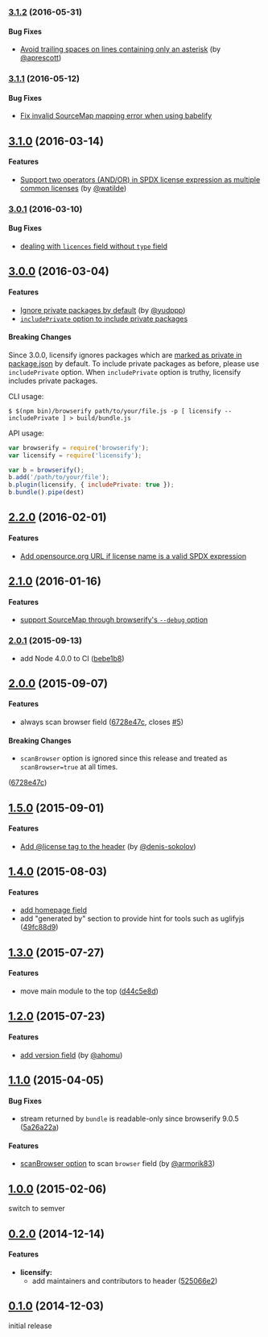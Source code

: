 ### [3.1.2](https://github.com/twada/licensify/releases/tag/v3.1.2) (2016-05-31)


#### Bug Fixes

* [Avoid trailing spaces on lines containing only an asterisk](https://github.com/twada/licensify/pull/19) (by [@aprescott](https://github.com/aprescott))


### [3.1.1](https://github.com/twada/licensify/releases/tag/v3.1.1) (2016-05-12)


#### Bug Fixes

* [Fix invalid SourceMap mapping error when using babelify](https://github.com/twada/licensify/pull/18)


## [3.1.0](https://github.com/twada/licensify/releases/tag/v3.1.0) (2016-03-14)


#### Features

* [Support two operators (AND/OR) in SPDX license expression as multiple common licenses](https://github.com/twada/licensify/pull/16) (by [@watilde](https://github.com/watilde))


### [3.0.1](https://github.com/twada/licensify/releases/tag/v3.0.1) (2016-03-10)


#### Bug Fixes

* [dealing with `licences` field without `type` field](https://github.com/twada/licensify/pull/14)


## [3.0.0](https://github.com/twada/licensify/releases/tag/v3.0.0) (2016-03-04)


#### Features

* [Ignore private packages by default](https://github.com/twada/licensify/pull/12) (by [@yudppp](https://github.com/yudppp))
* [`includePrivate` option to include private packages](https://github.com/twada/licensify/pull/13)


#### Breaking Changes

Since 3.0.0, licensify ignores packages which are [marked as private in package.json](https://docs.npmjs.com/files/package.json#private) by default. To include private packages as before, please use `includePrivate` option. When `includePrivate` option is truthy, licensify includes private packages.

CLI usage:

```
$ $(npm bin)/browserify path/to/your/file.js -p [ licensify --includePrivate ] > build/bundle.js 
```

API usage:

```javascript
var browserify = require('browserify');
var licensify = require('licensify');

var b = browserify();
b.add('/path/to/your/file');
b.plugin(licensify, { includePrivate: true });
b.bundle().pipe(dest)
```


## [2.2.0](https://github.com/twada/licensify/releases/tag/v2.2.0) (2016-02-01)


#### Features

* [Add opensource.org URL if license name is a valid SPDX expression](https://github.com/twada/licensify/pull/11)


## [2.1.0](https://github.com/twada/licensify/releases/tag/v2.1.0) (2016-01-16)


#### Features

* [support SourceMap through browserify's `--debug` option](https://github.com/twada/licensify/pull/9)


### [2.0.1](https://github.com/twada/licensify/releases/tag/v2.0.1) (2015-09-13)


* add Node 4.0.0 to CI ([bebe1b8](https://github.com/twada/licensify/commit/bebe1b8cf3e7d4c0f147e711031da7ea50cb9fe6))


## [2.0.0](https://github.com/twada/licensify/releases/tag/v2.0.0) (2015-09-07)


#### Features

* always scan browser field ([6728e47c](https://github.com/twada/licensify/commit/6728e47cf4bd3f36f005f589e3a8e7733d007140), closes [#5](https://github.com/twada/licensify/issues/5))


#### Breaking Changes

* `scanBrowser` option is ignored since this release and treated as `scanBrowser=true` at all times.

 ([6728e47c](https://github.com/twada/licensify/commit/6728e47cf4bd3f36f005f589e3a8e7733d007140))


## [1.5.0](https://github.com/twada/licensify/releases/tag/v1.5.0) (2015-09-01)


#### Features

* [Add @license tag to the header](https://github.com/twada/licensify/pull/6) (by [@denis-sokolov](https://github.com/denis-sokolov))


## [1.4.0](https://github.com/twada/licensify/releases/tag/v1.4.0) (2015-08-03)


#### Features

* [add homepage field](https://github.com/twada/licensify/pull/4)
* add "generated by" section to provide hint for tools such as uglifyjs ([49fc88d9](https://github.com/twada/licensify/commit/49fc88d9029187df55ff7a9e43e467cfa219c68c))


## [1.3.0](https://github.com/twada/licensify/releases/tag/v1.3.0) (2015-07-27)


#### Features

* move main module to the top ([d44c5e8d](https://github.com/twada/licensify/commit/d44c5e8d48d17481c6e7cc9220ddaa2c84e77339))


## [1.2.0](https://github.com/twada/licensify/releases/tag/v1.2.0) (2015-07-23)


#### Features

* [add version field](https://github.com/twada/licensify/pull/3) (by [@ahomu](https://github.com/ahomu))


## [1.1.0](https://github.com/twada/licensify/releases/tag/v1.1.0) (2015-04-05)


#### Bug Fixes

* stream returned by `bundle` is readable-only since browserify 9.0.5 ([5a26a22a](https://github.com/twada/licensify/commit/5a26a22aceddae0338d156e71cfb3c9f393b558d))


#### Features

* [scanBrowser option](https://github.com/twada/licensify/pull/1) to scan `browser` field (by [@armorik83](http://github.com/armorik83))


## [1.0.0](https://github.com/twada/licensify/releases/tag/v1.0.0) (2015-02-06)


switch to semver


## [0.2.0](https://github.com/twada/licensify/releases/tag/v0.2.0) (2014-12-14)


#### Features

* **licensify:**
  * add maintainers and contributors to header ([525066e2](https://github.com/twada/licensify/commit/525066e20a1eb65a63ef44102a20cd4cae2f616a))


## [0.1.0](https://github.com/twada/licensify/releases/tag/v0.1.0) (2014-12-03)


initial release
